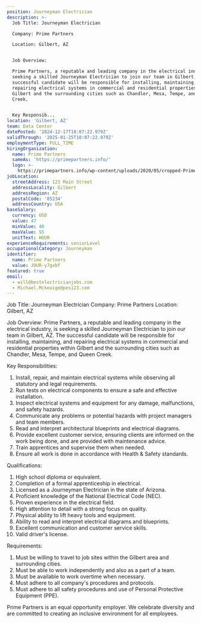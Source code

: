 ```yaml
---
position: Journeyman Electrician
description: >-
  Job Title: Journeyman Electrician

  Company: Prime Partners

  Location: Gilbert, AZ


  Job Overview:

  Prime Partners, a reputable and leading company in the electrical industry, is
  seeking a skilled Journeyman Electrician to join our team in Gilbert, AZ. The
  successful candidate will be responsible for installing, maintaining, and
  repairing electrical systems in commercial and residential properties within
  Gilbert and the surrounding cities such as Chandler, Mesa, Tempe, and Queen
  Creek.


  Key Responsib...
location: 'Gilbert, AZ'
team: Data Center
datePosted: '2024-12-17T10:07:22.979Z'
validThrough: '2025-01-25T10:07:22.979Z'
employmentType: FULL_TIME
hiringOrganization:
  name: Prime Partners
  sameAs: 'https://primepartners.info/'
  logo: >-
    https://primepartners.info/wp-content/uploads/2020/05/cropped-Prime-Partners-Logo-NO-BG-1-1.png
jobLocation:
  streetAddress: 123 Main Street
  addressLocality: Gilbert
  addressRegion: AZ
  postalCode: '85234'
  addressCountry: USA
baseSalary:
  currency: USD
  value: 47
  minValue: 40
  maxValue: 55
  unitText: HOUR
experienceRequirements: seniorLevel
occupationalCategory: Journeyman
identifier:
  name: Prime Partners
  value: JOUR-y7gxbf
featured: true
email:
  - will@bestelectricianjobs.com
  - Michael.Mckeaige@pes123.com
---
```




Job Title: Journeyman Electrician
Company: Prime Partners
Location: Gilbert, AZ

Job Overview:
Prime Partners, a reputable and leading company in the electrical industry, is seeking a skilled Journeyman Electrician to join our team in Gilbert, AZ. The successful candidate will be responsible for installing, maintaining, and repairing electrical systems in commercial and residential properties within Gilbert and the surrounding cities such as Chandler, Mesa, Tempe, and Queen Creek.

Key Responsibilities:

1. Install, repair, and maintain electrical systems while observing all statutory and legal requirements.
2. Run tests on electrical components to ensure a safe and effective installation.
3. Inspect electrical systems and equipment for any damage, malfunctions, and safety hazards.
4. Communicate any problems or potential hazards with project managers and team members.
5. Read and interpret architectural blueprints and electrical diagrams.
6. Provide excellent customer service, ensuring clients are informed on the work being done, and are provided with maintenance advice.
7. Train apprentices and supervise them when needed.
8. Ensure all work is done in accordance with Health & Safety standards.

Qualifications:

1. High school diploma or equivalent.
2. Completion of a formal apprenticeship in electrical.
3. Licensed as a Journeyman Electrician in the state of Arizona.
4. Proficient knowledge of the National Electrical Code (NEC).
5. Proven experience in the electrical field.
6. High attention to detail with a strong focus on quality.
7. Physical ability to lift heavy tools and equipment.
8. Ability to read and interpret electrical diagrams and blueprints.
9. Excellent communication and customer service skills.
10. Valid driver's license.

Requirements:

1. Must be willing to travel to job sites within the Gilbert area and surrounding cities.
2. Must be able to work independently and also as a part of a team.
3. Must be available to work overtime when necessary.
4. Must adhere to all company's procedures and protocols.
5. Must adhere to all safety procedures and use of Personal Protective Equipment (PPE).

Prime Partners is an equal opportunity employer. We celebrate diversity and are committed to creating an inclusive environment for all employees.
